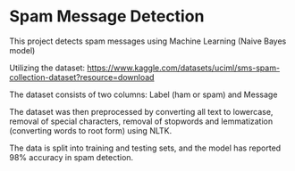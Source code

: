 # Spam Message Detection
This project detects spam messages using Machine Learning (Naive Bayes model)

Utilizing the dataset: https://www.kaggle.com/datasets/uciml/sms-spam-collection-dataset?resource=download

The dataset consists of two columns: Label (ham or spam) and Message

The dataset was then preprocessed by converting all text to lowercase, removal of special characters, removal of stopwords and lemmatization (converting words to root form) using NLTK.

The data is split into training and testing sets, and the model has reported 98% accuracy in spam detection.

